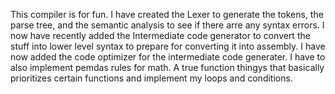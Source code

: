 This compiler is for fun. I have created the Lexer to generate the tokens, the parse tree, and the semantic analysis to see if there arre any syntax errors. I now have recently added the Intermediate code generator to convert the stuff into lower level syntax to prepare for converting it into assembly. I have now added the code optimizer for the intermediate code generater. I have to also implement pemdas rules for math. A true function thingys that basically prioritizes certain functions and implement my loops and conditions.